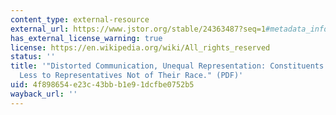 ```yaml
---
content_type: external-resource
external_url: https://www.jstor.org/stable/24363487?seq=1#metadata_info_tab_contents
has_external_license_warning: true
license: https://en.wikipedia.org/wiki/All_rights_reserved
status: ''
title: '"Distorted Communication, Unequal Representation: Constituents Communicate
  Less to Representatives Not of Their Race." (PDF)'
uid: 4f898654-e23c-43bb-b1e9-1dcfbe0752b5
wayback_url: ''
---
```

